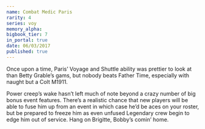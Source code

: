 ```yaml
---
name: Combat Medic Paris
rarity: 4
series: voy
memory_alpha:
bigbook_tier: 7
in_portal: true
date: 06/03/2017
published: true
---
```


Once upon a time, Paris’ Voyage and Shuttle ability was prettier to look at than Betty Grable’s gams, but nobody beats Father Time, especially with naught but a Colt M1911.

Power creep’s wake hasn’t left much of note beyond a crazy number of big bonus event features. There’s a realistic chance that new players will be able to fuse him up from an event in which case he’d be aces on your roster, but be prepared to freeze him as even unfused Legendary crew begin to edge him out of service. Hang on Brigitte, Bobby’s comin’ home.
